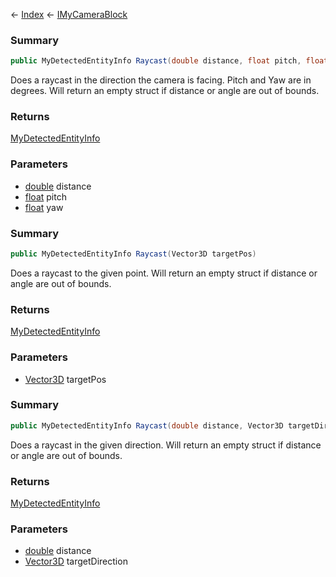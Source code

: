 ← [Index](Api-Index) ← [IMyCameraBlock](Sandbox.ModAPI.Ingame.IMyCameraBlock)

### Summary

```csharp
public MyDetectedEntityInfo Raycast(double distance, float pitch, float yaw)
```

Does a raycast in the direction the camera is facing. Pitch and Yaw are in degrees. Will return an empty struct if distance or angle are out of bounds.

### Returns

[MyDetectedEntityInfo](Sandbox.ModAPI.Ingame.MyDetectedEntityInfo)



### Parameters

* [double](System.Double) distance
* [float](System.Single) pitch
* [float](System.Single) yaw
### Summary

```csharp
public MyDetectedEntityInfo Raycast(Vector3D targetPos)
```

Does a raycast to the given point. Will return an empty struct if distance or angle are out of bounds.

### Returns

[MyDetectedEntityInfo](Sandbox.ModAPI.Ingame.MyDetectedEntityInfo)



### Parameters

* [Vector3D](VRageMath.Vector3D) targetPos
### Summary

```csharp
public MyDetectedEntityInfo Raycast(double distance, Vector3D targetDirection)
```

Does a raycast in the given direction. Will return an empty struct if distance or angle are out of bounds.

### Returns

[MyDetectedEntityInfo](Sandbox.ModAPI.Ingame.MyDetectedEntityInfo)



### Parameters

* [double](System.Double) distance
* [Vector3D](VRageMath.Vector3D) targetDirection
